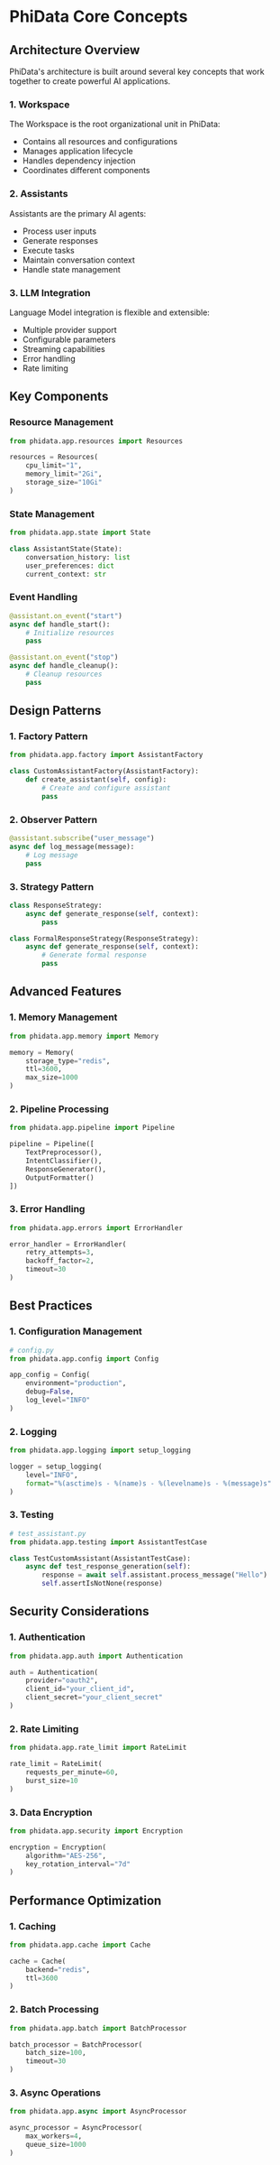 # PhiData Core Concepts

## Architecture Overview

PhiData's architecture is built around several key concepts that work together to create powerful AI applications.

### 1. Workspace

The Workspace is the root organizational unit in PhiData:

- Contains all resources and configurations
- Manages application lifecycle
- Handles dependency injection
- Coordinates different components

### 2. Assistants

Assistants are the primary AI agents:

- Process user inputs
- Generate responses
- Execute tasks
- Maintain conversation context
- Handle state management

### 3. LLM Integration

Language Model integration is flexible and extensible:

- Multiple provider support
- Configurable parameters
- Streaming capabilities
- Error handling
- Rate limiting

## Key Components

### Resource Management

```python
from phidata.app.resources import Resources

resources = Resources(
    cpu_limit="1",
    memory_limit="2Gi",
    storage_size="10Gi"
)
```

### State Management

```python
from phidata.app.state import State

class AssistantState(State):
    conversation_history: list
    user_preferences: dict
    current_context: str
```

### Event Handling

```python
@assistant.on_event("start")
async def handle_start():
    # Initialize resources
    pass

@assistant.on_event("stop")
async def handle_cleanup():
    # Cleanup resources
    pass
```

## Design Patterns

### 1. Factory Pattern

```python
from phidata.app.factory import AssistantFactory

class CustomAssistantFactory(AssistantFactory):
    def create_assistant(self, config):
        # Create and configure assistant
        pass
```

### 2. Observer Pattern

```python
@assistant.subscribe("user_message")
async def log_message(message):
    # Log message
    pass
```

### 3. Strategy Pattern

```python
class ResponseStrategy:
    async def generate_response(self, context):
        pass

class FormalResponseStrategy(ResponseStrategy):
    async def generate_response(self, context):
        # Generate formal response
        pass
```

## Advanced Features

### 1. Memory Management

```python
from phidata.app.memory import Memory

memory = Memory(
    storage_type="redis",
    ttl=3600,
    max_size=1000
)
```

### 2. Pipeline Processing

```python
from phidata.app.pipeline import Pipeline

pipeline = Pipeline([
    TextPreprocessor(),
    IntentClassifier(),
    ResponseGenerator(),
    OutputFormatter()
])
```

### 3. Error Handling

```python
from phidata.app.errors import ErrorHandler

error_handler = ErrorHandler(
    retry_attempts=3,
    backoff_factor=2,
    timeout=30
)
```

## Best Practices

### 1. Configuration Management

```python
# config.py
from phidata.app.config import Config

app_config = Config(
    environment="production",
    debug=False,
    log_level="INFO"
)
```

### 2. Logging

```python
from phidata.app.logging import setup_logging

logger = setup_logging(
    level="INFO",
    format="%(asctime)s - %(name)s - %(levelname)s - %(message)s"
)
```

### 3. Testing

```python
# test_assistant.py
from phidata.app.testing import AssistantTestCase

class TestCustomAssistant(AssistantTestCase):
    async def test_response_generation(self):
        response = await self.assistant.process_message("Hello")
        self.assertIsNotNone(response)
```

## Security Considerations

### 1. Authentication

```python
from phidata.app.auth import Authentication

auth = Authentication(
    provider="oauth2",
    client_id="your_client_id",
    client_secret="your_client_secret"
)
```

### 2. Rate Limiting

```python
from phidata.app.rate_limit import RateLimit

rate_limit = RateLimit(
    requests_per_minute=60,
    burst_size=10
)
```

### 3. Data Encryption

```python
from phidata.app.security import Encryption

encryption = Encryption(
    algorithm="AES-256",
    key_rotation_interval="7d"
)
```

## Performance Optimization

### 1. Caching

```python
from phidata.app.cache import Cache

cache = Cache(
    backend="redis",
    ttl=3600
)
```

### 2. Batch Processing

```python
from phidata.app.batch import BatchProcessor

batch_processor = BatchProcessor(
    batch_size=100,
    timeout=30
)
```

### 3. Async Operations

```python
from phidata.app.async import AsyncProcessor

async_processor = AsyncProcessor(
    max_workers=4,
    queue_size=1000
)
```